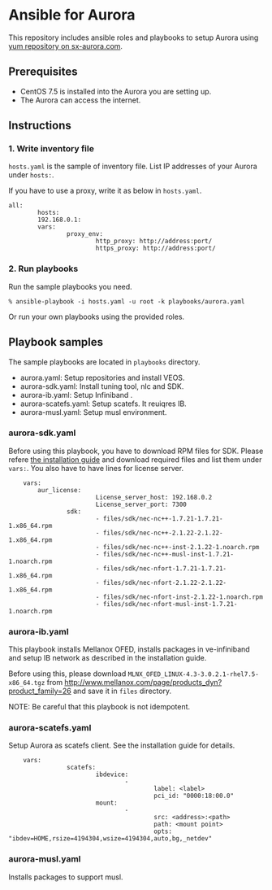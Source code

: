 # Ansible for Aurora

This repository includes ansible roles and playbooks to setup Aurora using [yum
repository on sx-aurora.com](https://sx-aurora.com/repos/).

## Prerequisites

- CentOS 7.5 is installed into the Aurora you are setting up.
- The Aurora can access the internet. 

## Instructions

### 1. Write inventory file

`hosts.yaml` is the sample of inventory file.  List IP addresses of your Aurora
under `hosts:`.

If you have to use a proxy, write it as below in `hosts.yaml`.

```
all:
        hosts:
		192.168.0.1:
        vars:
                proxy_env:
                        http_proxy: http://address:port/
                        https_proxy: http://address:port/
```

### 2. Run playbooks

Run the sample playbooks you need.

```
% ansible-playbook -i hosts.yaml -u root -k playbooks/aurora.yaml
```

Or run your own playbooks using the provided roles.

## Playbook samples

The sample playbooks are located in `playbooks` directory.

- aurora.yaml: Setup repositories and install VEOS.
- aurora-sdk.yaml: Install tuning tool, nlc and SDK.
- aurora-ib.yaml: Setup Infiniband .
- aurora-scatefs.yaml: Setup scatefs. It reuiqres IB.
- aurora-musl.yaml: Setup musl environment.

### aurora-sdk.yaml

Before using this playbook, you have to download RPM files for SDK. Please
refere [the installation
guide](https://www.hpc.nec/documents/guide/#idm139944214657512) and download
required files and list them under `vars:`.  You also have to have lines for
license server.

```
	vars:
		aur_license:
                        License_server_host: 192.168.0.2
                        License_server_port: 7300
                sdk:
                        - files/sdk/nec-nc++-1.7.21-1.7.21-1.x86_64.rpm
                        - files/sdk/nec-nc++-2.1.22-2.1.22-1.x86_64.rpm
                        - files/sdk/nec-nc++-inst-2.1.22-1.noarch.rpm
                        - files/sdk/nec-nc++-musl-inst-1.7.21-1.noarch.rpm
                        - files/sdk/nec-nfort-1.7.21-1.7.21-1.x86_64.rpm
                        - files/sdk/nec-nfort-2.1.22-2.1.22-1.x86_64.rpm
                        - files/sdk/nec-nfort-inst-2.1.22-1.noarch.rpm
                        - files/sdk/nec-nfort-musl-inst-1.7.21-1.noarch.rpm
```

### aurora-ib.yaml

This playbook installs Mellanox OFED, installs packages in ve-infiniband and
setup IB network as described in the installation guide.

Before using this, please download
`MLNX_OFED_LINUX-4.3-3.0.2.1-rhel7.5-x86_64.tgz` from
http://www.mellanox.com/page/products_dyn?product_family=26 and save it in
`files` directory.

NOTE: Be careful that this playbook is not idempotent.

### aurora-scatefs.yaml

Setup Aurora as scatefs client. See the installation guide for details.

```
	vars:
                scatefs:
                        ibdevice:
                                -
                                        label: <label>
                                        pci_id: "0000:18:00.0"
                        mount:
                                -
                                        src: <address>:<path>
                                        path: <mount point>
                                        opts: "ibdev=HOME,rsize=4194304,wsize=4194304,auto,bg,_netdev"
```


### aurora-musl.yaml

Installs packages to support musl.
